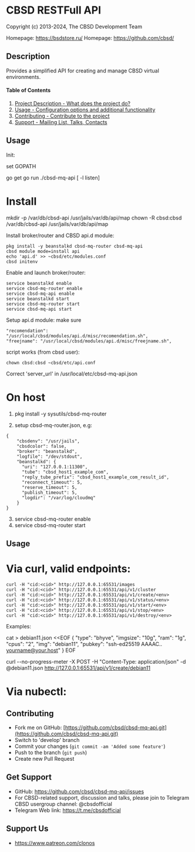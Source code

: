 # CBSD RESTFull API

Copyright (c) 2013-2024, The CBSD Development Team

Homepage: https://bsdstore.ru/
Homepage: https://github.com/cbsd/

## Description

Provides a simplified API for creating and manage CBSD virtual environments.

#### Table of Contents

1. [Project Description - What does the project do?](#project-description)
2. [Usage - Configuration options and additional functionality](#usage)
3. [Contributing - Contribute to the project](#contributing)
4. [Support - Mailing List, Talks, Contacts](#support)

## Usage

Init:

set GOPATH

go get
go run ./cbsd-mq-api [ -l listen]

# Install

mkdir -p /var/db/cbsd-api /usr/jails/var/db/api/map
chown -R cbsd:cbsd /var/db/cbsd-api /usr/jails/var/db/api/map

Install broker/router and CBSD api.d module:

```
pkg install -y beanstalkd cbsd-mq-router cbsd-mq-api
cbsd module mode=install api
echo 'api.d' >> ~cbsd/etc/modules.conf
cbsd initenv
```

Enable and launch broker/router:

```
service beanstalkd enable
service cbsd-mq-router enable
service cbsd-mq-api enable
service beanstalkd start
service cbsd-mq-router start
service cbsd-mq-api start
```

Setup api.d module: make sure

    "recomendation": "/usr/local/cbsd/modules/api.d/misc/recomendation.sh",
    "freejname": "/usr/local/cbsd/modules/api.d/misc/freejname.sh",

script works (from cbsd user):

```
chown cbsd:cbsd ~cbsd/etc/api.conf
```

Correct 'server_url' in /usr/local/etc/cbsd-mq-api.json

# On host

1) pkg install -y sysutils/cbsd-mq-router

2) setup cbsd-mq-router.json, e.g:

```
{
    "cbsdenv": "/usr/jails",
    "cbsdcolor": false,
    "broker": "beanstalkd",
    "logfile": "/dev/stdout",
    "beanstalkd": {
      "uri": "127.0.0.1:11300",
      "tube": "cbsd_host1_example_com",
      "reply_tube_prefix": "cbsd_host1_example_com_result_id",
      "reconnect_timeout": 5,
      "reserve_timeout": 5,
      "publish_timeout": 5,
      "logdir": "/var/log/cloudmq"
    }
}
```

3) service cbsd-mq-router enable
4) service cbsd-mq-router start

## Usage

# Via curl, valid endpoints:

```
curl -H "cid:<cid>" http://127.0.0.1:65531/images
curl -H "cid:<cid>" http://127.0.0.1:65531/api/v1/cluster
curl -H "cid:<cid>" http://127.0.0.1:65531/api/v1/create/<env>
curl -H "cid:<cid>" http://127.0.0.1:65531/api/v1/status/<env>
curl -H "cid:<cid>" http://127.0.0.1:65531/api/v1/start/<env>
curl -H "cid:<cid>" http://127.0.0.1:65531/api/v1/stop/<env>
curl -H "cid:<cid>" http://127.0.0.1:65531/api/v1/destroy/<env>
```

Examples:

cat > debian11.json <<EOF
{
  "type": "bhyve",
  "imgsize": "10g",
  "ram": "1g",
  "cpus": "2",
  "img": "debian11",
  "pubkey": "ssh-ed25519 AAAAC.. yourname@your.host"
}
EOF

curl --no-progress-meter -X POST -H "Content-Type: application/json" -d @debian11.json http://127.0.0.1:65531/api/v1/create/debian11

# Via nubectl:



## Contributing

* Fork me on GitHub: [https://github.com/cbsd/cbsd-mq-api.git](https://github.com/cbsd/cbsd-mq-api.git)
* Switch to 'develop' branch
* Commit your changes (`git commit -am 'Added some feature'`)
* Push to the branch (`git push`)
* Create new Pull Request

## Get Support

* GitHub: https://github.com/cbsd/cbsd-mq-api/issues
* For CBSD-related support, discussion and talks, please join to Telegram CBSD usergroup channel: @cbsdofficial
* Telegram Web link: https://t.me/cbsdofficial

## Support Us

* https://www.patreon.com/clonos
